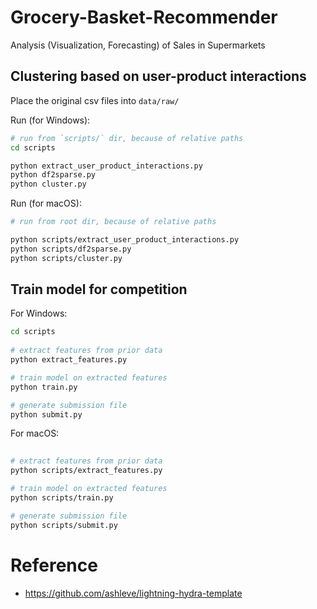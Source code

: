 # Grocery-Basket-Recommender

Analysis (Visualization, Forecasting) of Sales in Supermarkets

## Clustering based on user-product interactions

Place the original csv files into `data/raw/`

Run (for Windows):

```bash
# run from `scripts/` dir, because of relative paths
cd scripts

python extract_user_product_interactions.py
python df2sparse.py
python cluster.py
```

Run (for macOS):
```bash
# run from root dir, because of relative paths

python scripts/extract_user_product_interactions.py
python scripts/df2sparse.py
python scripts/cluster.py
```

## Train model for competition

For Windows:

```bash
cd scripts
 
# extract features from prior data
python extract_features.py

# train model on extracted features
python train.py

# generate submission file
python submit.py
```

For macOS:

```bash
 
# extract features from prior data
python scripts/extract_features.py

# train model on extracted features
python scripts/train.py

# generate submission file
python scripts/submit.py
```

# Reference

- https://github.com/ashleve/lightning-hydra-template